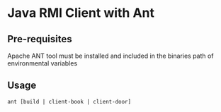Java RMI Client with Ant
========================

## Pre-requisites
Apache ANT tool must be installed and included in the binaries path of environmental variables

## Usage
```
ant [build | client-book | client-door]
```
